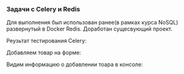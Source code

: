 ### Задачи с Celery и Redis

Для выполнения был использован ранее(в рамках курса NoSQL) развернутый в Docker Redis.
Доработан сущесвующий проект.

Реузьтат тестирования Celery:

Добавляем товар на форме:


Видим информацию о добавлении тоара в консоле:
